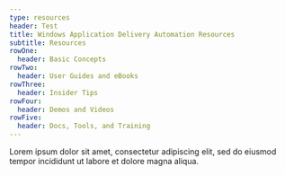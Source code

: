 ```yaml
---
type: resources
header: Test
title: Windows Application Delivery Automation Resources
subtitle: Resources
rowOne: 
  header: Basic Concepts
rowTwo:
  header: User Guides and eBooks
rowThree:
  header: Insider Tips
rowFour: 
  header: Demos and Videos
rowFive: 
  header: Docs, Tools, and Training
---
```

Lorem ipsum dolor sit amet, consectetur adipiscing elit, sed do eiusmod tempor incididunt ut labore et dolore magna aliqua. 
